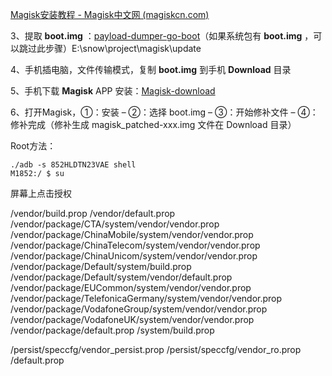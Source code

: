 [Magisk安装教程 - Magisk中文网 (magiskcn.com)](https://magiskcn.com/)


3、提取 **boot.img** ：[payload-dumper-go-boot](https://magiskcn.com/payload-dumper-go-boot)（如果系统包有  **boot.img** ，可以跳过此步骤）E:\snow\project\magisk\update

4、手机插电脑，文件传输模式，复制 **boot.img** 到手机 **Download** 目录

5、手机下载 **Magisk** APP 安装：[Magisk-download](https://magiskcn.com/magisk-download)

6、打开Magisk，①：安装 – ②：选择 boot.img – ③：开始修补文件 – ④：修补完成（修补生成 magisk_patched-xxx.img 文件在 Download 目录）



Root方法：

```
./adb -s 852HLDTN23VAE shell
M1852:/ $ su
```

屏幕上点击授权


/vendor/build.prop
/vendor/default.prop
/vendor/package/CTA/system/vendor/vendor.prop
/vendor/package/ChinaMobile/system/vendor/vendor.prop
/vendor/package/ChinaTelecom/system/vendor/vendor.prop
/vendor/package/ChinaUnicom/system/vendor/vendor.prop
/vendor/package/Default/system/build.prop
/vendor/package/Default/system/vendor/default.prop
/vendor/package/EUCommon/system/vendor/vendor.prop
/vendor/package/TelefonicaGermany/system/vendor/vendor.prop
/vendor/package/VodafoneGroup/system/vendor/vendor.prop
/vendor/package/VodafoneUK/system/vendor/vendor.prop
/vendor/package/default.prop
/system/build.prop

/persist/speccfg/vendor_persist.prop
/persist/speccfg/vendor_ro.prop
/default.prop
